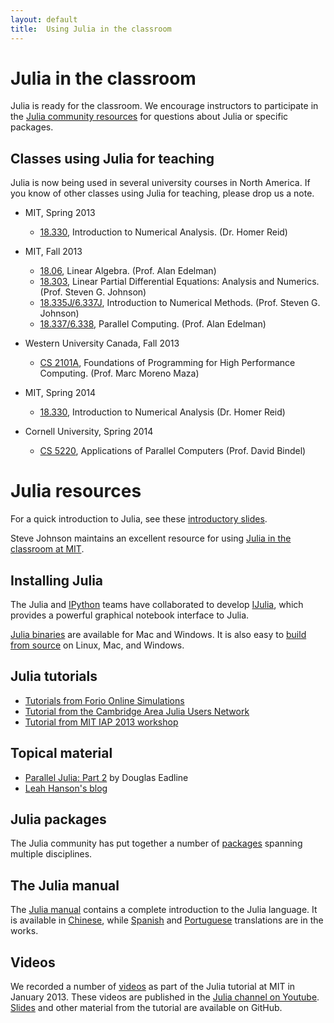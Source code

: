 ```yaml
---
layout: default
title:  Using Julia in the classroom
---
```


# Julia in the classroom

Julia is ready for the classroom. We encourage instructors to participate in the [Julia community resources](http://julialang.org/community) for questions about Julia or specific packages.

## Classes using Julia for teaching

Julia is now being used in several university courses in North America. If you know of other classes using Julia for teaching, please drop us a note.

- MIT, Spring 2013
  * [18.330](http://homerreid.dyndns.org/teaching/18.330), Introduction to Numerical Analysis. (Dr. Homer Reid)

- MIT, Fall 2013
  * [18.06](http://stellar.mit.edu/S/course/18/fa13/18.06), Linear Algebra. (Prof. Alan Edelman)
  * [18.303](http://math.mit.edu/~stevenj/18.303), Linear Partial Differential Equations: Analysis and Numerics. (Prof. Steven G. Johnson)
  * [18.335J/6.337J](http://math.mit.edu/~stevenj/18.335), Introduction to Numerical Methods. (Prof. Steven G. Johnson)
  * [18.337/6.338](http://beowulf.csail.mit.edu/18.337), Parallel Computing. (Prof. Alan Edelman)

- Western University Canada, Fall 2013
  * [CS 2101A](http://www.csd.uwo.ca/~moreno/cs2101a_moreno/index.html), Foundations of Programming for High Performance Computing. (Prof. Marc Moreno Maza)

- MIT, Spring 2014
  * [18.330](http://homerreid.dyndns.org/teaching/18.330/), Introduction to Numerical Analysis (Dr. Homer Reid)

- Cornell University, Spring 2014
  * [CS 5220](http://www.cs.cornell.edu/~bindel/class/cs5220-s14/), Applications of Parallel Computers (Prof. David Bindel)

# Julia resources

For a quick introduction to Julia, see these [introductory slides](https://github.com/ViralBShah/julia-presentations/raw/master/Fifth-Elephant-2013/Fifth-Elephant-2013.pdf).

Steve Johnson maintains an excellent resource for using [Julia in the classroom at MIT](https://github.com/stevengj/julia-mit/).

## Installing Julia

The Julia and [IPython](http://ipython.org) teams have collaborated to
develop [IJulia](https://github.com/JuliaLang/IJulia.jl), which
provides a powerful graphical notebook interface to Julia.

[Julia binaries](http://julialang.org/downloads/) are available for
Mac and Windows. It is also easy to [build from
source](http://github.com/juliaLang/julia/) on Linux, Mac, and
Windows.

## Julia tutorials

- [Tutorials from Forio Online Simulations](http://forio.com/julia/tutorials-list)
- [Tutorial from the Cambridge Area Julia Users Network](https://github.com/JuliaX/JuliaTutorial)
- [Tutorial from MIT IAP 2013 workshop](https://github.com/JuliaLang/julia-tutorial)

## Topical material

- [Parallel Julia: Part 2](http://www.admin-magazine.com/HPC/Articles/Parallel-Julia-Jumping-Right-In) by Douglas Eadline
- [Leah Hanson's blog](http://blog.leahhanson.us/category/julia.html)

## Julia packages

The Julia community has put together a number of
[packages](http://docs.julialang.org/en/latest/packages/packagelist/)
spanning multiple disciplines.

## The Julia manual

The [Julia manual](http://docs.julialang.org/en/latest/) contains a
complete introduction to the Julia language. It is available in
[Chinese](http://julia-zh-cn.readthedocs.org/en/latest/), while
[Spanish](http://julia-es-la.readthedocs.org/) and
[Portuguese](http://julia-pt-br.readthedocs.org/) translations are in
the works.

## Videos

We recorded a number of
[videos](http://julialang.org/blog/2013/03/julia-tutorial-MIT/) as
part of the Julia tutorial at MIT in January 2013. These videos are
published in the [Julia channel on
Youtube](http://www.youtube.com/user/JuliaLanguage). [Slides](http://beowulf.csail.mit.edu/18.337/index.html)
and other material from the tutorial are available on GitHub.

